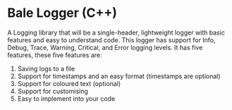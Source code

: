 # Bale Logger (C++)
A Logging library that will be a single-header, lightweight logger with basic features and easy to understand code. This logger has support for Info, Debug, Trace, Warning, Critical, and Error logging levels. It has five features, these five features are:

1) Saving logs to a file
2) Support for timestamps and an easy format (timestamps are optional)
3) Support for coloured text (optional)
4) Support for customising
5) Easy to implement into your code

